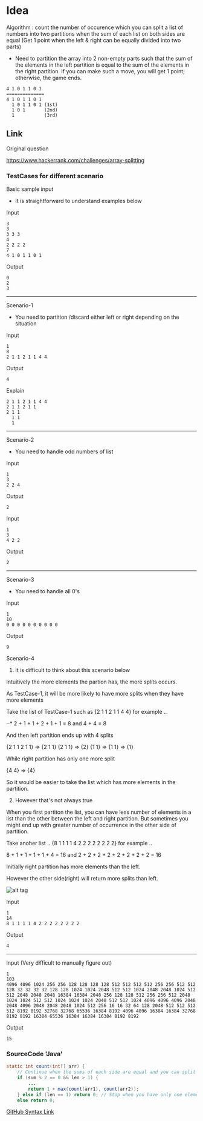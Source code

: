 
# Idea

Algorithm : count the number of occurence which you can split a list of numbers into two partitions when the sum of each list on both sides are equal (Get 1 point when the left & right can be equally divided into two parts)
 - Need to partition the array into 2 non-empty parts such that the sum of the elements in the left partition is equal to the sum of the elements in the right partition. If you can make such a move, you will get 1 point; otherwise, the game ends.
	     
```
4 1 0 1 1 0 1
==============
4 1 0 1 1 0 1
  1 0 1 1 0 1 (1st)
  1 0 1       (2nd)
  1           (3rd)

```

## Link
Original question

https://www.hackerrank.com/challenges/array-splitting


### TestCases for different scenario


Basic sample input
- It is straightforward to understand examples below

Input
```
3
3
3 3 3
4
2 2 2 2
7
4 1 0 1 1 0 1
```
Output
```
0
2
3
```

***
Scenario-1
- You need to partition /discard either left or right depending on the situation

Input
```
1
8
2 1 1 2 1 1 4 4
```
Output
```
4
```
Explain
```
2 1 1 2 1 1 4 4
2 1 1 2 1 1
2 1 1
  1 1
  1
```

***

Scenario-2
- You need to handle odd numbers of list

Input
```
1
3
2 2 4
```
Output
```
2
```


Input
```
1
3
4 2 2
```
Output
```
2
```
***

Scenario-3
- You need to handle all 0's 

Input
```
1
10
0 0 0 0 0 0 0 0 0 0
```
Output
```
9
```

Scenario-4


1. It is difficult to think about this scenario below

Intuitively the more elements the partion has, the more splits occurs. 

As TestCase-1, it will be more likely to have more splits when they have more elements

Take the list of TestCase-1 such as {2 1 1 2 1 1 4 4} for example ..

⋅⋅* 2 + 1 + 1 + 2 + 1 + 1 = 8 and 4 + 4 = 8

And then left partition ends up with 4 splits

{2 1 1 2 1 1} => {2 1 1} {2 1 1} => {2} {1 1} => {1 1} => {1}
  

While right partition has only one more split

{4 4} => {4}


So it would be easier to take the list which has more elements in the partition.

2. However that's not always true


When you first partiton the list, you can have less number of elements in a list than the other between the left and right partition.  But sometimes you might end up with greater number of occurrence in the other side of partition.


Take anoher list .. {8 1 1 1 1 4 2 2 2 2 2 2 2 2} for example ..


8 + 1 + 1 + 1 + 1 + 4 = 16 and 2 + 2 + 2 + 2 + 2 + 2 + 2 + 2 = 16

Initially right partition has more elements than the left.

However the other side(right) will return more splits than left.

![alt tag](https://cloud.githubusercontent.com/assets/5623445/19750048/076f9e32-9bbc-11e6-9aa0-0dab0eaf9ce5.GIF)

Input
```
1
14
8 1 1 1 1 4 2 2 2 2 2 2 2 2
```
Output
```
4
```
***

Input (Very difficult to manually figure out)
```
1
103
4096 4096 1024 256 256 128 128 128 128 512 512 512 512 256 256 512 512 128 32 32 32 32 128 128 1024 1024 2048 512 512 1024 2048 2048 1024 512 512 2048 2048 2048 16384 16384 2048 256 128 128 512 256 256 512 2048 1024 1024 512 512 1024 1024 1024 2048 512 512 1024 4096 4096 4096 2048 2048 4096 2048 2048 2048 1024 512 256 16 16 32 64 128 2048 512 512 512 512 8192 8192 32768 32768 65536 16384 8192 4096 4096 16384 16384 32768 8192 8192 16384 65536 16384 16384 16384 8192 8192
```
Output
```
15
```

### SourceCode 'Java' 



```java
static int count(int[] arr) {
	// Continue when the sums of each side are equal and you can split the list into two
	if (sum % 2 == 0 && len > 1) { 
		...
		return 1 + max(count(arr1), count(arr2));
	} else if (len == 1) return 0; // Stop when you have only one element
	else return 0;

```

[GitHub Syntax Link](https://github.com/adam-p/markdown-here/wiki/Markdown-Cheatsheet)

